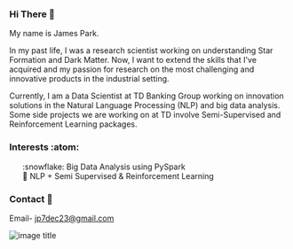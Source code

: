 ### Hi There 👋
My name is James Park. 

In my past life, I was a research scientist working on understanding Star Formation and Dark Matter. Now, I want to extend the skills that I've acquired and my passion for research on the most challenging and innovative products in the industrial setting.

Currently, I am a Data Scientist at TD Banking Group working on innovation solutions in the Natural Language Processing (NLP) and big data analysis. Some side projects we are working on at TD involve Semi-Supervised and Reinforcement Learning packages.

### Interests :atom:
<ol> 
    :snowflake: Big Data Analysis using PySpark
    <br>
    🌱 NLP + Semi Supervised & Reinforcement Learning
    <br>
</ol>


### Contact :bookmark_tabs: 
Email- jp7dec23@gmail.com

![image title](https://rushter.com/counter.svg)
